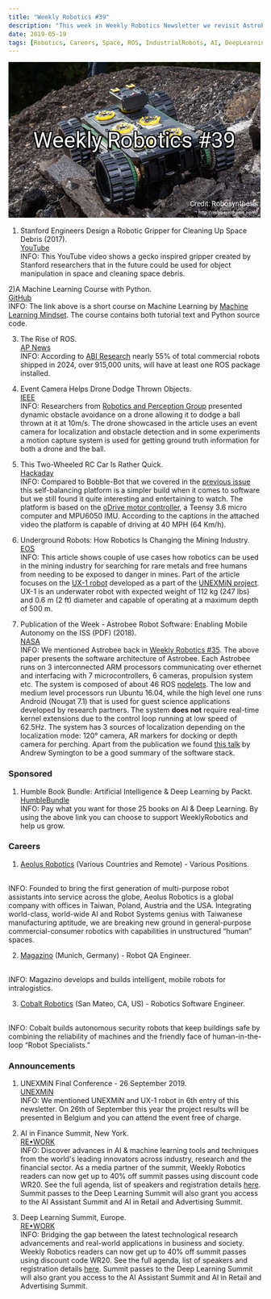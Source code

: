 ```yaml
---
title: "Weekly Robotics #39"
description: "This week in Weekly Robotics Newsletter we revisit Astrobee, look at machine learning course, visit mines with an underwater robot and more!"
date: 2019-05-19
tags: [Robotics, Careers, Space, ROS, IndustrialRobots, AI, DeepLearning, Drones, Sensors, MobileRobots]
---
```

![HeaderImage](/img/headers/39.jpg "Header image")

1) Stanford Engineers Design a Robotic Gripper for Cleaning Up Space Debris (2017).
<br>[YouTube](https://youtu.be/6hHv4li2JbY)<br>
INFO: This YouTube video shows a gecko inspired gripper created by Stanford researchers that in the future could be used for object manipulation in space and cleaning space debris.

2)A Machine Learning Course with Python.
<br>[GitHub](https://github.com/machinelearningmindset/machine-learning-course/blob/master/README.rst)<br>
INFO: The link above is a short course on Machine Learning by [Machine Learning Mindset](https://machinelearningmindset.com/). The course contains both tutorial text and Python source code.

3) The Rise of ROS.
<br>[AP News](https://www.apnews.com/Business%20Wire/091710e2474c41d19d6eb9ac1a4008f2)<br>
INFO: According to [ABI Research](https://www.abiresearch.com) nearly 55% of total commercial robots shipped in 2024, over 915,000 units, will have at least one ROS package installed.

4) Event Camera Helps Drone Dodge Thrown Objects.
<br>[IEEE](https://spectrum.ieee.org/automaton/robotics/drones/event-camera-helps-drone-dodge-thrown-objects)<br>
INFO: Researchers from [Robotics and Perception Group](http://rpg.ifi.uzh.ch/) presented dynamic obstacle avoidance on a drone allowing it to dodge a ball thrown at it at 10m/s. The drone showcased in the article uses an event camera for localization and obstacle detection and in some experiments a motion capture system is used for getting ground truth information for both a drone and the ball.

5) This Two-Wheeled RC Car Is Rather Quick.
<br>[Hackaday](https://hackaday.com/2019/05/16/this-two-wheeled-rc-car-is-rather-quick/)<br>
INFO: Compared to Bobble-Bot that we covered in the [previous issue](https://weeklyrobotics.com/weekly-robotics-38) this self-balancing platform is a simpler build when it comes to software but we still found it quite interesting and entertaining to watch. The platform is based on the [oDrive motor controller](https://odriverobotics.com/), a Teensy 3.6 micro computer and MPU6050 IMU. According to the captions in the attached video the platform is capable of driving at 40 MPH (64 Km/h).

6) Underground Robots: How Robotics Is Changing the Mining Industry.
<br>[EOS](https://eos.org/features/underground-robots-how-robotics-is-changing-the-mining-industry)<br>
INFO: This article shows couple of use cases how robotics can be used in the mining industry for searching for rare metals and free humans from needing to be exposed to danger in mines. Part of the article focuses on the [UX-1 robot](https://www.unexmin.eu/the-project/the-ux-1-robot/#tab-id-1) developed as a part of the [UNEXMiN project](https://www.unexmin.eu/the-project/project-overview-2/). UX-1 is an underwater robot with expected weight of 112 kg (247 lbs) and 0.6 m (2 ft) diameter and capable of operating at a maximum depth of 500 m.

7) Publication of the Week - Astrobee Robot Software: Enabling Mobile Autonomy on the ISS (PDF) (2018).
<br>[NASA](https://www.nasa.gov/sites/default/files/atoms/files/fluckiger2018astrobee.pdf)<br>
INFO: We mentioned Astrobee back in [Weekly Robotics #35](https://weeklyrobotics.com/weekly-robotics-35). The above paper presents the software architecture of Astrobee. Each Astrobee runs on 3 interconnected ARM processors communicating over ethernet and interfacing with 7 microcontrollers, 6 cameras, propulsion system etc. The system is composed of about 46 ROS [nodelets](http://wiki.ros.org/nodelet). The low and medium level processors run Ubuntu 16.04, while the high level one runs Android (Nougat 7.1) that is used for guest science applications developed by research partners. The system <b>does not</b> require real-time kernel extensions due to the control loop running at low speed of 62.5Hz. The system has 3 sources of localization depending on the localization mode: 120° camera, AR markers for docking or depth camera for perching. Apart from the publication we found [this talk](https://vimeo.com/292690863) by Andrew Symington to be a good summary of the software stack.

### Sponsored

1) Humble Book Bundle: Artificial Intelligence & Deep Learning by Packt.
<br>[HumbleBundle](https://www.humblebundle.com/books/artificial-intelligence-deep-learning-books?partner=weeklyrobotics)<br>
INFO: Pay what you want for those 25 books on AI & Deep Learning. By using the above link you can choose to support WeeklyRobotics and help us grow.

### Careers

1) [Aeolus Robotics](https://aeolusbot.com/careers/) (Various Countries and Remote) - Various Positions.
<br>
INFO: Founded to bring the first generation of multi-purpose robot assistants into service across the globe, Aeolus Robotics is a global company with offices in Taiwan, Poland, Austria and the USA. Integrating world-class, world-wide AI and Robot Systems genius with Taiwanese manufacturing aptitude, we are breaking new ground in general-purpose commercial-consumer robotics with capabilities in unstructured “human” spaces.

2) [Magazino](https://www.magazino.eu/apply-now/robot-qa-engineer-m-f-x/?lang=en) (Munich, Germany) - Robot QA Engineer.
<br>
INFO: Magazino develops and builds intelligent, mobile robots for intralogistics.

3) [Cobalt Robotics](https://jobs.lever.co/cobaltrobotics/1e3a394f-407f-4ec0-af1e-220401fd8b15) (San Mateo, CA, US) - Robotics Software Engineer.
<br>
INFO: Cobalt builds autonomous security robots that keep buildings safe by combining the reliability of machines and the friendly face of human-in-the-loop “Robot Specialists.”

### Announcements

1) UNEXMiN Final Conference - 26 September 2019.
<br>[UNEXMiN](https://www.unexmin.eu/unexmin-final-conference/#tab-id-1)<br>
INFO: We mentioned UNEXMiN and UX-1 robot in 6th entry of this newsletter. On 26th of September this year the project results will be presented in Belgium and you can attend the event free of charge.

2) AI in Finance Summit, New York.
<br>[RE•WORK](https://bit.ly/2JIePpy)<br>
INFO: Discover advances in AI & machine learning tools and techniques from the world's leading innovators across industry, research and the financial sector. As a media partner of the summit, Weekly Robotics readers can now get up to 40% off summit passes using discount code WR20. See the full agenda, list of speakers and registration details [here](https://bit.ly/2JIePpy). Summit passes to the Deep Learning Summit will also grant you access to the AI Assistant Summit and AI in Retail and Advertising Summit.

3) Deep Learning Summit, Europe.
<br>[RE•WORK](https://bit.ly/2VtMw00)<br>
INFO: Bridging the gap between the latest technological research advancements and real-world applications in business and society. Weekly Robotics readers can now get up to 40% off summit passes using discount code WR20. See the full agenda, list of speakers and registration details [here](https://bit.ly/2VtMw00). Summit passes to the Deep Learning Summit will also grant you access to the AI Assistant Summit and AI in Retail and Advertising Summit.
